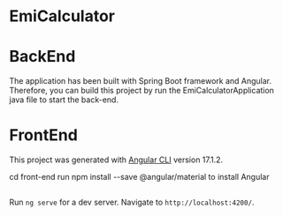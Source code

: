 # EmiCalculator




# BackEnd
The application has been built with Spring Boot framework and Angular. Therefore, you can build this project by 
run the EmiCalculatorApplication java file to start the back-end.


# FrontEnd
This project was generated with [Angular CLI](https://github.com/angular/angular-cli) version 17.1.2.

cd front-end
run npm install --save @angular/material to install Angular

##
Run `ng serve` for a dev server. Navigate to `http://localhost:4200/`. 